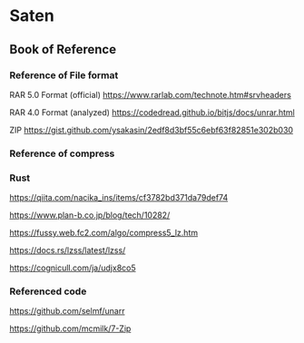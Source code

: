# Saten

## Book of Reference

### Reference of File format

RAR 5.0 Format (official)
https://www.rarlab.com/technote.htm#srvheaders

RAR 4.0 Format (analyzed)
https://codedread.github.io/bitjs/docs/unrar.html

ZIP
https://gist.github.com/ysakasin/2edf8d3bf55c6ebf63f82851e302b030

### Reference of compress

### Rust

https://qiita.com/nacika_ins/items/cf3782bd371da79def74

https://www.plan-b.co.jp/blog/tech/10282/

https://fussy.web.fc2.com/algo/compress5_lz.htm

https://docs.rs/lzss/latest/lzss/

https://cognicull.com/ja/udjx8co5

### Referenced code

https://github.com/selmf/unarr

https://github.com/mcmilk/7-Zip
